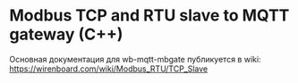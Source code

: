 Modbus TCP and RTU slave to MQTT gateway (C++)
================================

Основная документация для wb-mqtt-mbgate публикуется в wiki: https://wirenboard.com/wiki/Modbus_RTU/TCP_Slave 
